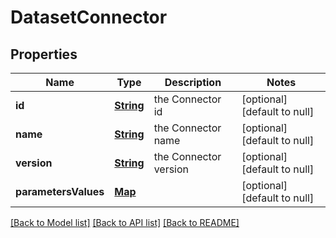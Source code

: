 # DatasetConnector
## Properties

Name | Type | Description | Notes
------------ | ------------- | ------------- | -------------
**id** | [**String**](string.md) | the Connector id | [optional] [default to null]
**name** | [**String**](string.md) | the Connector name | [optional] [default to null]
**version** | [**String**](string.md) | the Connector version | [optional] [default to null]
**parametersValues** | [**Map**](string.md) |  | [optional] [default to null]

[[Back to Model list]](../README.md#documentation-for-models) [[Back to API list]](../README.md#documentation-for-api-endpoints) [[Back to README]](../README.md)

